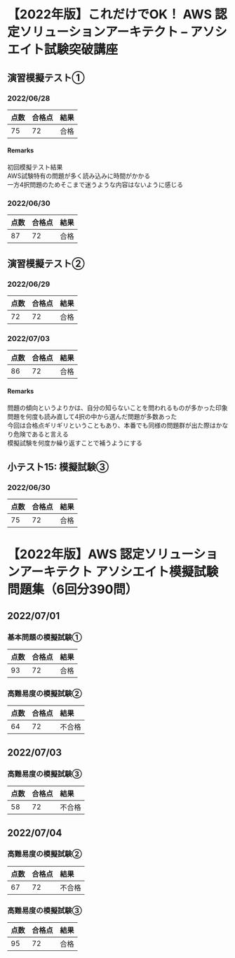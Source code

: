# 【2022年版】これだけでOK！ AWS 認定ソリューションアーキテクト – アソシエイト試験突破講座

## 演習模擬テスト①
### 2022/06/28
| 点数 | 合格点 | 結果 |
|:----|:----|:----|
| 75 | 72 | 合格 |

#### Remarks
初回模擬テスト結果  
AWS試験特有の問題が多く読み込みに時間がかかる  
一方4択問題のためそこまで迷うような内容はないように感じる

### 2022/06/30
| 点数 | 合格点 | 結果 |
|:----|:----|:----|
| 87 | 72 | 合格 |


## 演習模擬テスト②
### 2022/06/29
| 点数 | 合格点 | 結果 |
|:----|:----|:----|
| 72 | 72 | 合格 |

### 2022/07/03
| 点数 | 合格点 | 結果 |
|:----|:----|:----|
| 86 | 72 | 合格 |

#### Remarks
問題の傾向というよりかは、自分の知らないことを問われるものが多かった印象  
問題を何度も読み直して4択の中から選んだ問題が多数あった  
今回は合格点ギリギリということもあり、本番でも同様の問題群が出た際はかなり危険であると言える  
模擬試験を何度か繰り返すことで補うようにする

## 小テスト15: 模擬試験③
### 2022/06/30
| 点数 | 合格点 | 結果 |
|:----|:----|:----|
| 75 | 72 | 合格 |


# 【2022年版】AWS 認定ソリューションアーキテクト アソシエイト模擬試験問題集（6回分390問）

## 2022/07/01

### 基本問題の模擬試験①
| 点数 | 合格点 | 結果 |
|:----|:----|:----|
| 93 | 72 | 合格 |

### 高難易度の模擬試験②
| 点数 | 合格点 | 結果 |
|:----|:----|:----|
| 64 | 72 | 不合格 |

## 2022/07/03

### 高難易度の模擬試験③
| 点数 | 合格点 | 結果 |
|:----|:----|:----|
| 58 | 72 | 不合格 |

## 2022/07/04

### 高難易度の模擬試験②
| 点数 | 合格点 | 結果 |
|:----|:----|:----|
| 67 | 72 | 不合格 |

### 高難易度の模擬試験③
| 点数 | 合格点 | 結果 |
|:----|:----|:----|
| 95 | 72 | 合格 |
